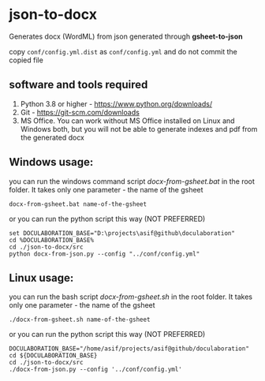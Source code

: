 # json-to-docx

Generates docx (WordML) from json generated through **gsheet-to-json**

copy ```conf/config.yml.dist``` as ```conf/config.yml``` and do not commit the copied file

## software and tools required

1.  Python 3.8 or higher - <https://www.python.org/downloads/>
2.  Git -  <https://git-scm.com/downloads>
3.  MS Office. You can work without MS Office installed on Linux and Windows both, but you will not be able to generate indexes and pdf from the generated docx

## Windows usage:
you can run the windows command script *docx-from-gsheet.bat* in the root folder. It takes only one parameter - the name of the gsheet

```docx-from-gsheet.bat name-of-the-gsheet```

or you can run the python script this way (NOT PREFERRED)
```
set DOCULABORATION_BASE="D:\projects\asif@github\doculaboration"
cd %DOCULABORATION_BASE%
cd ./json-to-docx/src
python docx-from-json.py --config "../conf/config.yml"
```

## Linux usage:
you can run the bash script *docx-from-gsheet.sh* in the root folder. It takes only one parameter - the name of the gsheet

```./docx-from-gsheet.sh name-of-the-gsheet```

or you can run the python script this way (NOT PREFERRED)
```
DOCULABORATION_BASE="/home/asif/projects/asif@github/doculaboration"
cd ${DOCULABORATION_BASE}
cd ./json-to-docx/src
./docx-from-json.py --config '../conf/config.yml'
```
